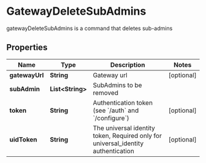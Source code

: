 

# GatewayDeleteSubAdmins

gatewayDeleteSubAdmins is a command that deletes sub-admins
## Properties

Name | Type | Description | Notes
------------ | ------------- | ------------- | -------------
**gatewayUrl** | **String** | Gateway url |  [optional]
**subAdmin** | **List&lt;String&gt;** | SubAdmins to be removed | 
**token** | **String** | Authentication token (see &#x60;/auth&#x60; and &#x60;/configure&#x60;) |  [optional]
**uidToken** | **String** | The universal identity token, Required only for universal_identity authentication |  [optional]



